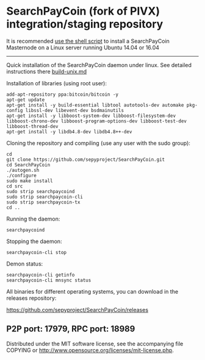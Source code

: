SearchPayCoin (fork of PIVX) integration/staging repository
======================================


It is recommended [use the shell script](https://github.com/sepyproject/sepyinstall) to install a SearchPayCoin Masternode on a Linux server running Ubuntu 14.04 or 16.04

***

Quick installation of the SearchPayCoin daemon under linux. See detailed instructions there [build-unix.md](build-unix.md)

Installation of libraries (using root user):

    add-apt-repository ppa:bitcoin/bitcoin -y
    apt-get update
    apt-get install -y build-essential libtool autotools-dev automake pkg-config libssl-dev libevent-dev bsdmainutils
    apt-get install -y libboost-system-dev libboost-filesystem-dev libboost-chrono-dev libboost-program-options-dev libboost-test-dev libboost-thread-dev
    apt-get install -y libdb4.8-dev libdb4.8++-dev

Cloning the repository and compiling (use any user with the sudo group):

    cd
    git clone https://github.com/sepyproject/SearchPayCoin.git
    cd SearchPayCoin
    ./autogen.sh
    ./configure
    sudo make install
    cd src
    sudo strip searchpaycoind
    sudo strip searchpaycoin-cli
    sudo strip searchpaycoin-tx
    cd ..

Running the daemon:

    searchpaycoind 

Stopping the daemon:

    searchpaycoin-cli stop

Demon status:

    searchpaycoin-cli getinfo
    searchpaycoin-cli mnsync status

All binaries for different operating systems, you can download in the releases repository:

https://github.com/sepyproject/SearchPayCoin/releases

P2P port: 17979, RPC port: 18989
-
Distributed under the MIT software license, see the accompanying file COPYING or http://www.opensource.org/licenses/mit-license.php.

